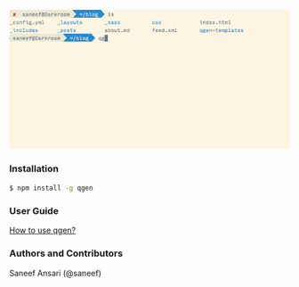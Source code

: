 ![Usage Example](https://github.com/alarisprime/qgen/raw/master/media/qgen-example-usge.gif)

### Installation

```bash
$ npm install -g qgen 
```

### User Guide

[How to use qgen?](https://github.com/alarisprime/qgen/blob/master/README.md#usage)


### Authors and Contributors
Saneef Ansari (@saneef)